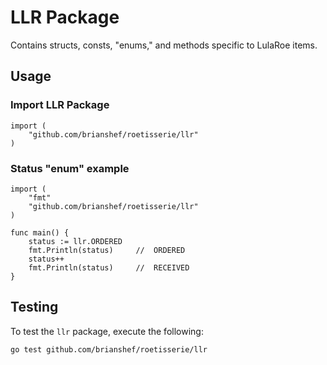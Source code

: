 # LLR Package
Contains structs, consts, "enums," and methods specific to LulaRoe items.

## Usage
### Import LLR Package
```
import (
    "github.com/brianshef/roetisserie/llr"
)
```

### Status "enum" example
```
import (
    "fmt"
    "github.com/brianshef/roetisserie/llr"
)

func main() {
    status := llr.ORDERED
    fmt.Println(status)     //  ORDERED
    status++
    fmt.Println(status)     //  RECEIVED
}
```

## Testing
To test the `llr` package, execute the following:
```
go test github.com/brianshef/roetisserie/llr
```
